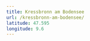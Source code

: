 ```yaml
---
title: Kressbronn am Bodensee
url: /kressbronn-am-bodensee/
latitude: 47.595
longitude: 9.6
---
```

